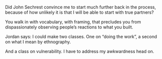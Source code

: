 Did John Sechrest convince me to start much further back in the process, because of how unlikely it is that I will be able to start with true partners?

You walk in with vocabulary, with framing, that precludes you from dispassionately observing people’s reactions to what you built.

Jordan says:
I could make two classes. One on “doing the work”, a second on what I mean by ethnography.

And a class on vulnerability. I have to address my awkwardness head on.

